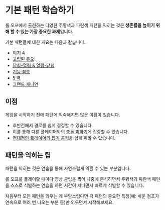 # 기본 패턴 학습하기

롤 오프에서 출현하는 다양한 주황색과 파란색 패턴을 익히는 것은 **생존률을 높이기 위해 할 수 있는 가장 중요한 과제**입니다.

기본 패턴들에 대한 개요는 다음과 같습니다.

* [이지 4](../rolls/easy-4.md)
* [고립된 듀오](../rolls/isolated-duo.md)
* [닫힘-열림 & 열림-닫힘](../rolls/closed-open-open-closed.md)
* [기둥 참호](../rolls/pillar-trench.md)
* [5 벽](../rolls/5-waller.md)
* [그랜드 캐니언](../rolls/grand-canyon.md)

## 이점

게임을 시작하기 전에 패턴에 익숙해지면 많은 이점이 있습니다.

* 후반전에서 경로를 쉽게 결정할 수 있습니다.
* 이를 통해 다른 플레이어와의 [충돌 피하기](./reducing-desync.md)에 집중할 수 있습니다.
* [적대적인 플레이어의 잡기 공격](./avoiding-griefers.md)을 쉽게 피할 수 있습니다.

## 패턴을 익히는 팁

패턴을 익히는 것은 연습을 통해 자연스럽게 익힐 수 있는 부분입니다.

롤 오프를 플레이할 때마다 영상 클립을 찍어 나중에 분석하면서 주황색과 파란색 패턴을 스스로 식별하는 연습을 하면 시간이 지나면서 빠르게 식별할 수 있습니다.

처음부터 모든 패턴을 외우는 게 부담스럽다면 각 패턴의 중요한 특징(예: 쉬운 점프가 연속으로 여러 번 나오는 부분 등)만 외우면서 시작해보세요.
